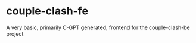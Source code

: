 # couple-clash-fe

A very basic, primarily C-GPT generated, frontend for the couple-clash-be project
